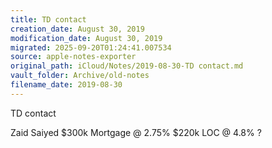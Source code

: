 ```yaml
---
title: TD contact
creation_date: August 30, 2019
modification_date: August 30, 2019
migrated: 2025-09-20T01:24:41.007534
source: apple-notes-exporter
original_path: iCloud/Notes/2019-08-30-TD contact.md
vault_folder: Archive/old-notes
filename_date: 2019-08-30
---
```



TD contact

Zaid Saiyed
$300k Mortgage @ 2.75%
$220k LOC @ 4.8% ?

